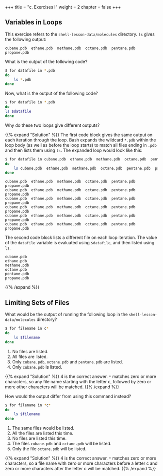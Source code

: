 +++
title = "c. Exercises I"
weight = 2
chapter = false
+++

## Variables in Loops

This exercise refers to the `shell-lesson-data/molecules` directory.
`ls` gives the following output:

~~~
cubane.pdb  ethane.pdb  methane.pdb  octane.pdb  pentane.pdb  propane.pdb
~~~

What is the output of the following code?

```Bash
$ for datafile in *.pdb
do
	ls *.pdb
done
```

Now, what is the output of the following code?

```Bash
$ for datafile in *.pdb
do
ls $datafile
done
```

Why do these two loops give different outputs?

{{% expand "Solution" %}}
The first code block gives the same output on each iteration through
the loop. Bash expands the wildcard `*.pdb` within the loop body (as well as
before the loop starts) to match all files ending in `.pdb`
and then lists them using `ls`. The expanded loop would look like this:

```Bash
$ for datafile in cubane.pdb  ethane.pdb  methane.pdb  octane.pdb  pentane.pdb  propane.pdb
do
	ls cubane.pdb  ethane.pdb  methane.pdb  octane.pdb  pentane.pdb  propane.pdb
done
```


```
cubane.pdb  ethane.pdb  methane.pdb  octane.pdb  pentane.pdb  propane.pdb
cubane.pdb  ethane.pdb  methane.pdb  octane.pdb  pentane.pdb  propane.pdb
cubane.pdb  ethane.pdb  methane.pdb  octane.pdb  pentane.pdb  propane.pdb
cubane.pdb  ethane.pdb  methane.pdb  octane.pdb  pentane.pdb  propane.pdb
cubane.pdb  ethane.pdb  methane.pdb  octane.pdb  pentane.pdb  propane.pdb
cubane.pdb  ethane.pdb  methane.pdb  octane.pdb  pentane.pdb  propane.pdb
```


The second code block lists a different file on each loop iteration.
The value of the `datafile` variable is evaluated using `$datafile`,
and then listed using `ls`.

```
cubane.pdb
ethane.pdb
methane.pdb
octane.pdb
pentane.pdb
propane.pdb
```
{{% /expand %}}

## Limiting Sets of Files

What would be the output of running the following loop in the
`shell-lesson-data/molecules` directory?

```Bash
$ for filename in c*
do
	ls $filename
done
```

1.  No files are listed.
2.  All files are listed.
3.  Only `cubane.pdb`, `octane.pdb` and `pentane.pdb` are listed.
4.  Only `cubane.pdb` is listed.

{{% expand "Solution" %}}
4 is the correct answer. `*` matches zero or more characters, so any file name starting with
the letter c, followed by zero or more other characters will be matched.
{{% /expand %}}

How would the output differ from using this command instead?

```Bash
$ for filename in *c*
do
	ls $filename
done
```

1.  The same files would be listed.
2.  All the files are listed this time.
3.  No files are listed this time.
4.  The files `cubane.pdb` and `octane.pdb` will be listed.
5.  Only the file `octane.pdb` will be listed.

{{% expand "Solution" %}}
4 is the correct answer. `*` matches zero or more characters, so a file name with zero or more
characters before a letter c and zero or more characters after the letter c will be matched.
{{% /expand %}}
